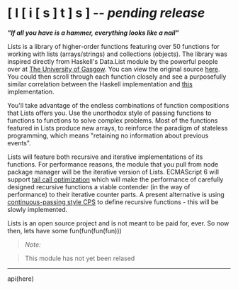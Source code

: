 # [ l [ i [ s ] t ] s ] -- ***pending release***
***"If all you have is a hammer, everything looks like a nail"***

Lists is a library of higher-order functions featuring over 50 functions for working with lists (arrays/strings) and collections (objects).  The library was inspired directly from Haskell's Data.List module by the powerful people over at [The University of Gasgow](http://www.gla.ac.uk/).  You can view the original source [here](https://hackage.haskell.org/package/base-4.7.0.0/docs/src/Data-List.html). You could then scroll through each function closely and see a purposefully similar correlation between the Haskell implementation and [this](www.google.com) implementation.

You'll take advantage of the endless combinations of function compositions that Lists offers you.  Use the unorthodox style of passing functions to functions to functions to solve complex problems.  Most of the functions featured in Lists produce new arrays, to reinforce the paradigm of stateless programming, which means "retaining no information about previous events".

Lists will feature both recursive and iterative implementations of its functions.  For performance reasons, the module that you pull from node package manager will be the iterative version of Lists. ECMAScript 6 will support [tail call optimization](http://en.wikipedia.org/wiki/Tail_call) which will make the performance of carefully designed recursive functions a viable contender (in the way of performance) to their iterative counter parts. A present alternative is using [continuous-passing style CPS](http://en.wikipedia.org/wiki/Continuation-passing_style) to define recursive functions - this will be slowly implemented.

Lists is an open source project and is not meant to be paid for, ever.  So now then, lets have some fun(fun(fun(fun)))

> *Note:*

> This module has not yet been relased

-----
api(here)
